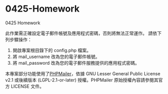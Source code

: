 # 0425-Homework
0425 Homework

此作業需正確設定電子郵件帳號及應用程式密碼，否則將無法正常運作。
請依下列步驟操作：<br>
1. 開啟專案根目錄下的 config.php 檔案。<br>
2. 將 mail_username 改為您的電子郵件帳號。<br>
3. 將 mail_password 改為您的電子郵件服務提供的應用程式密碼。

本專案部分功能使用了[PHPMailer](https://github.com/PHPMailer/PHPMailer)，依據 GNU Lesser General Public License v2.1 或後續版本 (LGPL-2.1-or-later) 授權。PHPMailer 原始授權內容請參閱其官方 LICENSE 文件。
